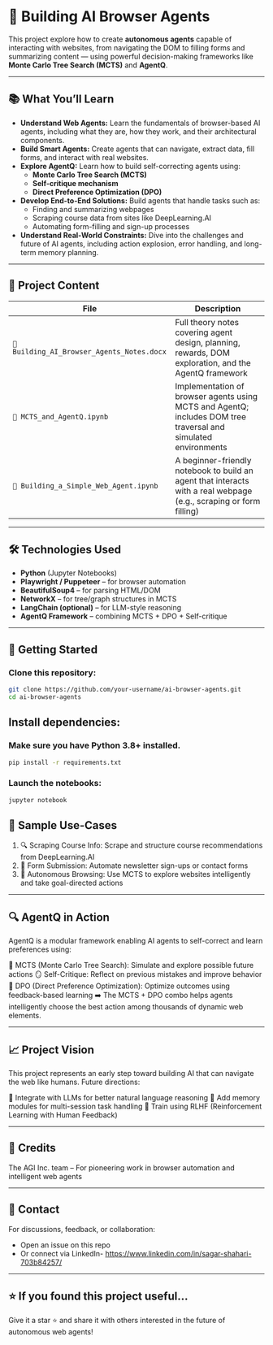 # 🤖 Building AI Browser Agents

This project explore how to create **autonomous agents** capable of interacting with websites, from navigating the DOM to filling forms and summarizing content — using powerful decision-making frameworks like **Monte Carlo Tree Search (MCTS)** and **AgentQ**.

---

## 📚 What You’ll Learn

- **Understand Web Agents:** Learn the fundamentals of browser-based AI agents, including what they are, how they work, and their architectural components.
- **Build Smart Agents:** Create agents that can navigate, extract data, fill forms, and interact with real websites.
- **Explore AgentQ:** Learn how to build self-correcting agents using:
  - **Monte Carlo Tree Search (MCTS)**
  - **Self-critique mechanism**
  - **Direct Preference Optimization (DPO)**
- **Develop End-to-End Solutions:** Build agents that handle tasks such as:
  - Finding and summarizing webpages
  - Scraping course data from sites like DeepLearning.AI
  - Automating form-filling and sign-up processes
- **Understand Real-World Constraints:** Dive into the challenges and future of AI agents, including action explosion, error handling, and long-term memory planning.

---

## 🧠 Project Content

| File | Description |
|------|-------------|
| `📘 Building_AI_Browser_Agents_Notes.docx` | Full theory notes covering agent design, planning, rewards, DOM exploration, and the AgentQ framework |
| `📓 MCTS_and_AgentQ.ipynb` | Implementation of browser agents using MCTS and AgentQ; includes DOM tree traversal and simulated environments |
| `📓 Building_a_Simple_Web_Agent.ipynb` | A beginner-friendly notebook to build an agent that interacts with a real webpage (e.g., scraping or form filling) |

---

## 🛠 Technologies Used

- **Python** (Jupyter Notebooks)
- **Playwright / Puppeteer** – for browser automation
- **BeautifulSoup4** – for parsing HTML/DOM
- **NetworkX** – for tree/graph structures in MCTS
- **LangChain (optional)** – for LLM-style reasoning
- **AgentQ Framework** – combining MCTS + DPO + Self-critique

---

## 🚀 Getting Started

### Clone this repository:
```bash
git clone https://github.com/your-username/ai-browser-agents.git
cd ai-browser-agents
```
## Install dependencies:

### Make sure you have Python 3.8+ installed.
```bash
pip install -r requirements.txt
```
### Launch the notebooks:
```bash
jupyter notebook
```

## 🎯 Sample Use-Cases
1) 🔍 Scraping Course Info: Scrape and structure course recommendations from DeepLearning.AI
2) 📝 Form Submission: Automate newsletter sign-ups or contact forms
3) 🧠 Autonomous Browsing: Use MCTS to explore websites intelligently and take goal-directed actions

---


## 🔍 AgentQ in Action
AgentQ is a modular framework enabling AI agents to self-correct and learn preferences using:

🧭 MCTS (Monte Carlo Tree Search): Simulate and explore possible future actions
🪞 Self-Critique: Reflect on previous mistakes and improve behavior
🎯 DPO (Direct Preference Optimization): Optimize outcomes using feedback-based learning
➡️ The MCTS + DPO combo helps agents intelligently choose the best action among thousands of dynamic web elements.

---

## 📈 Project Vision
This project represents an early step toward building AI that can navigate the web like humans.
Future directions:

🧠 Integrate with LLMs for better natural language reasoning
🧾 Add memory modules for multi-session task handling
👥 Train using RLHF (Reinforcement Learning with Human Feedback)

---

## 🤝 Credits
The AGI Inc. team – For pioneering work in browser automation and intelligent web agents

---

## 💬 Contact
For discussions, feedback, or collaboration:
- Open an issue on this repo
- Or connect via LinkedIn- https://www.linkedin.com/in/sagar-shahari-703b84257/

---

## ⭐ If you found this project useful...
Give it a star ⭐ and share it with others interested in the future of autonomous web agents!


